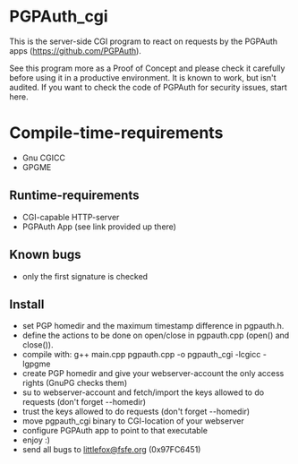 # PGPAuth_cgi

This is the server-side CGI program to react on requests by the PGPAuth apps (https://github.com/PGPAuth).

See this program more as a Proof of Concept and please check it carefully before using it in a productive environment. It is known to work, but isn't audited. If you want to check the code of PGPAuth for security issues, start here.

# Compile-time-requirements

* Gnu CGICC
* GPGME

## Runtime-requirements

* CGI-capable HTTP-server
* PGPAuth App (see link provided up there)

## Known bugs

* only the first signature is checked

## Install

* set PGP homedir and the maximum timestamp difference in pgpauth.h.
* define the actions to be done on open/close in pgpauth.cpp (open() and close()).
* compile with:
 g++ main.cpp pgpauth.cpp -o pgpauth_cgi -lcgicc -lgpgme
* create PGP homedir and give your webserver-account the only access rights (GnuPG checks them)
* su to webserver-account and fetch/import the keys allowed to do requests (don't forget --homedir)
* trust the keys allowed to do requests (don't forget --homedir)
* move pgpauth_cgi binary to CGI-location of your webserver
* configure PGPAuth app to point to that executable
* enjoy :)
* send all bugs to littlefox@fsfe.org (0x97FC6451)
